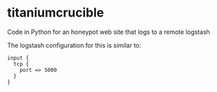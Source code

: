 # titaniumcrucible

Code in Python for an honeypot web site that logs to a remote logstash

The logstash configuration for this is similar to:

```
input {
  tcp {
    port => 5000
  }
}
```

